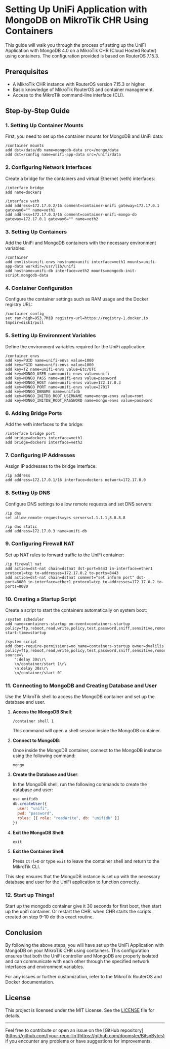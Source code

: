 # Setting Up UniFi Application with MongoDB on MikroTik CHR Using Containers

This guide will walk you through the process of setting up the UniFi Application with MongoDB 4.0 on a MikroTik CHR (Cloud Hosted Router) using containers. The configuration provided is based on RouterOS 7.15.3.

## Prerequisites

- A MikroTik CHR instance with RouterOS version 7.15.3 or higher.
- Basic knowledge of MikroTik RouterOS and container management.
- Access to the MikroTik command-line interface (CLI).

## Step-by-Step Guide

### 1. Setting Up Container Mounts

First, you need to set up the container mounts for MongoDB and UniFi data:

```
/container mounts
add dst=/data/db name=mongodb-data src=/mongo/data
add dst=/config name=unifi-app-data src=/unifi/data
```

### 2. Configuring Network Interfaces

Create a bridge for the containers and virtual Ethernet (veth) interfaces:

```
/interface bridge
add name=dockers

/interface veth
add address=172.17.0.2/16 comment=container-unifi gateway=172.17.0.1 gateway6="" name=veth1
add address=172.17.0.3/16 comment=container-unifi-mongo-db gateway=172.17.0.1 gateway6="" name=veth2
```

### 3. Setting Up Containers

Add the UniFi and MongoDB containers with the necessary environment variables:

```
/container
add envlist=unifi-envs hostname=unifi interface=veth1 mounts=unifi-app-data workdir=/usr/lib/unifi
add hostname=unifi-db interface=veth2 mounts=mongodb-init-script,mongodb-data
```

### 4. Container Configuration

Configure the container settings such as RAM usage and the Docker registry URL:

```
/container config
set ram-high=953.7MiB registry-url=https://registry-1.docker.io tmpdir=disk1/pull
```

### 5. Setting Up Environment Variables

Define the environment variables required for the UniFi application:

```
/container envs
add key=PUID name=unifi-envs value=1000
add key=PGID name=unifi-envs value=1000
add key=TZ name=unifi-envs value=Etc/UTC
add key=MONGO_USER name=unifi-envs value=unifi
add key=MONGO_PASS name=unifi-envs value=password
add key=MONGO_HOST name=unifi-envs value=172.17.0.3
add key=MONGO_PORT name=unifi-envs value=27017
add key=MONGO_DBNAME name=unifidb
add key=MONGO_INITDB_ROOT_USERNAME name=mongo-envs value=root
add key=MONGO_INITDB_ROOT_PASSWORD name=mongo-envs value=password
```

### 6. Adding Bridge Ports

Add the veth interfaces to the bridge:

```
/interface bridge port
add bridge=dockers interface=veth1
add bridge=dockers interface=veth2
```

### 7. Configuring IP Addresses

Assign IP addresses to the bridge interface:

```
/ip address
add address=172.17.0.1/16 interface=dockers network=172.17.0.0
```

### 8. Setting Up DNS

Configure DNS settings to allow remote requests and set DNS servers:

```
/ip dns
set allow-remote-requests=yes servers=1.1.1.1,8.8.8.8

/ip dns static
add address=172.17.0.3 name=unifi-db
```

### 9. Configuring Firewall NAT

Set up NAT rules to forward traffic to the UniFi container:

```
/ip firewall nat
add action=dst-nat chain=dstnat dst-port=8443 in-interface=ether1 protocol=tcp to-addresses=172.17.0.2 to-ports=8443
add action=dst-nat chain=dstnat comment="set inform port" dst-port=8080 in-interface=ether1 protocol=tcp to-addresses=172.17.0.2 to-ports=8080
```

### 10. Creating a Startup Script

Create a script to start the containers automatically on system boot:

```
/system scheduler
add name=containers-startup on-event=containers-startup policy=ftp,reboot,read,write,policy,test,password,sniff,sensitive,romon start-time=startup

/system script
add dont-require-permissions=no name=containers-startup owner=dvalilis policy=ftp,reboot,read,write,policy,test,password,sniff,sensitive,romon source=\
    ":delay 30s\r\
    \n/container/start 1\r\
    \n:delay 30s\r\
    \n/container/start 0"
```
### 11. Connecting to MongoDB and Creating Database and User

Use the MikroTik shell to access the MongoDB container and set up the database and user.

1. **Access the MongoDB Shell**:

    ```shell
    /container shell 1
    ```

    This command will open a shell session inside the MongoDB container.

2. **Connect to MongoDB**:

    Once inside the MongoDB container, connect to the MongoDB instance using the following command:

    ```shell
    mongo
    ```

3. **Create the Database and User**:

    In the MongoDB shell, run the following commands to create the database and user:

    ```javascript
    use unifidb
    db.createUser({
      user: "unifi",
      pwd: "password",
      roles: [{ role: "readWrite", db: "unifidb" }]
    })
    ```

4. **Exit the MongoDB Shell**:

    ```shell
    exit
    ```

5. **Exit the Container Shell**:

    Press `Ctrl+D` or type `exit` to leave the container shell and return to the MikroTik CLI.

This step ensures that the MongoDB instance is set up with the necessary database and user for the UniFi application to function correctly.

### 12. Start up Things!
Start up the mongodb container give it 30 seconds for first boot, then start up the unifi container. Or restart the CHR. when CHR starts the scripts created on step 9-10 do this exact routine. 

## Conclusion

By following the above steps, you will have set up the UniFi Application with MongoDB on your MikroTik CHR using containers. This configuration ensures that both the UniFi controller and MongoDB are properly isolated and can communicate with each other through the specified network interfaces and environment variables. 

For any issues or further customization, refer to the MikroTik RouterOS and Docker documentation.

## License

This project is licensed under the MIT License. See the [LICENSE](LICENSE) file for details.

---

Feel free to contribute or open an issue on the [GitHub repository](https://github.com/[your-repo-lin](https://github.com/doomster/BitsnBytes) if you encounter any problems or have suggestions for improvements.
